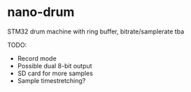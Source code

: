 # nano-drum
STM32 drum machine with ring buffer, bitrate/samplerate tba

TODO: 
- Record mode
- Possible dual 8-bit output
- SD card for more samples
- Sample timestretching?
